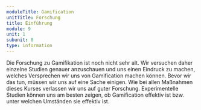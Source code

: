 ```yaml
---
moduleTitle: Gamification
unitTitle: Forschung
title: Einführung
module: 9
unit: 1
subunit: 0
type: information
---
```


Die Forschung zu Gamifikation ist noch nicht sehr alt. Wir versuchen daher einzelne Studien genauer anzuschauen und uns einen Eindruck zu machen, welches Versprechen wir uns von Gamification machen können. Bevor wir das tun, müssen wir uns auf eine Sache einigen. Wie bei allen Maßnahmen dieses Kurses verlassen wir uns auf guter Forschung. Experimentelle Studien können uns am besten zeigen, ob Gamification effektiv ist bzw. unter welchen Umständen sie effektiv ist.


